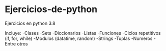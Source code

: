 # Ejercicios-de-python
Ejercicios en python 3.8

Incluye:
-Clases
-Sets
-Diccionarios
-Listas
-Funciones
-Ciclos repetitivos (if, for, while)
-Modulos (datatime, random)
-Strings
-Tuplas
-Numeros
-Entre otros
